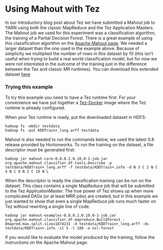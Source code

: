 Using Mahout with Tez
======================

In our introductory blog post about Tez we have submitted a Mahout job to YARN using both the classic MapReduce and the Tez Application Masters.
The Mahout job we used for this experiment was a classification algorithm, the training of a Partial Decision Forest.
There is a great example of using this classification algorithm on the [Apache Mahout page](https://mahout.apache.org/users/stuff/partial-implementation.html).
We needed a larger dataset than the one used in the example above. Because of simplicity we multiplied the number of rows in this dataset by 10 (this isn't useful when trying to build a real world classification model, but for now we were not interested in the outcome of the training just in the difference between the Tez and classic MR runtimes).
You can download this extended dataset [here](https://s3-eu-west-1.amazonaws.com/seq-tez/KDDTrain%2B_long.arff)

### Trying this example
To try this example you need to have a Tez runtime first. For your convenience we have put together a [Tez-Docker](https://github.com/sequenceiq/tez-docker) image where the Tez runtime is already configured.

When your Tez runtime is ready, put the downloaded dataset in HDFS:
```
hadoop fs -mkdir testdata
hadoop fs -put KDDTrain+_long.arff testdata
```

Mahout is also needed to run the commands below, we used the latest 0.8 release provided by Hortonworks.
To run the training on the dataset, a file descriptor must be generated first:
```
hadoop jar mahout-core-0.8.0.2.0.10.0-1-job.jar org.apache.mahout.classifier.df.tools.Describe -p testdata/KDDTrain+_long.arff -f testdata/KDDTrain+.info -d N 3 C 2 N C 4 N C 8 N 2 C 19 N L
```

When the descriptor is ready the classification training can be run on the dataset. This class contains a single MapReduce job that will be submitted to the Tez ApplicationMaster.
The true power of Tez shows up when more complicated DAGs (or at least MRR jobs) are created, but in this example we just wanted to show that even a single MapReduce job runs much faster on Tez without rewriting a single line of code.
```
hadoop jar mahout-examples-0.8.0.2.0.10.0-1-job.jar org.apache.mahout.classifier.df.mapreduce.BuildForest -Dmapred.max.split.size=1874231 -d testdata/KDDTrain+_long.arff -ds testdata/KDDTrain+.info -sl 5 -t 100 -o nsl-forest
```

If you would like to evaluate the model produced by the training, follow the instructions on the Apache Mahout page.
